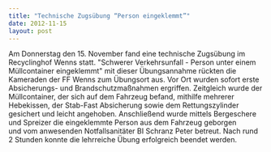 ```yaml
---
title: "Technische Zugsübung “Person eingeklemmt”"
date: 2012-11-15
layout: post
---
```


Am Donnerstag den 15. November fand eine technische Zugsübung im Recyclinghof Wenns statt. "Schwerer Verkehrsunfall - Person unter einem Müllcontainer eingeklemmt" mit dieser Übungsannahme rückten die Kameraden der FF Wenns zum Übungsort aus. Vor Ort wurden sofort erste Absicherungs- und Brandschutzmaßnahmen ergriffen. Zeitgleich wurde der Müllcontainer, der sich auf dem Fahrzeug befand, mithilfe mehrerer Hebekissen, der Stab-Fast Absicherung sowie dem Rettungszylinder gesichert und leicht angehoben. Anschließend wurde mittels Bergeschere und Spreizer die eingeklemmte Person aus dem Fahrzeug geborgen und vom anwesenden Notfallsanitäter BI Schranz Peter betreut. Nach rund 2 Stunden konnte die lehrreiche Übung erfolgreich beendet werden.
